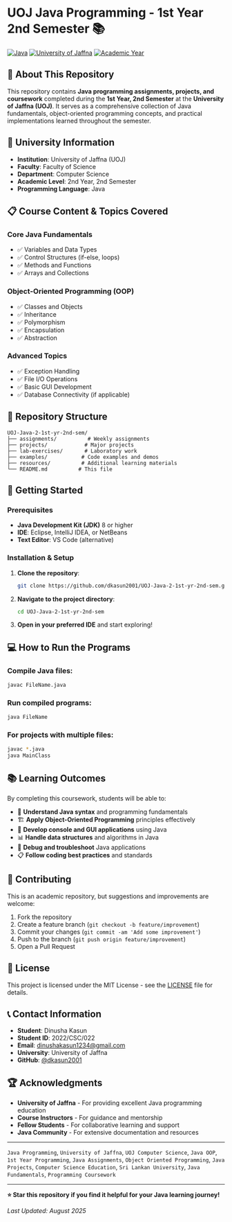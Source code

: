 # UOJ Java Programming - 1st Year 2nd Semester 📚

[![Java](https://img.shields.io/badge/Java-ED8B00?style=for-the-badge&logo=java&logoColor=white)](https://www.oracle.com/java/)
[![University of Jaffna](https://img.shields.io/badge/University-of%20Jaffna-blue?style=for-the-badge)](http://www.jfn.ac.lk/)
[![Academic Year](https://img.shields.io/badge/Academic-1st%20Year%202nd%20Sem-green?style=for-the-badge)](#)

## 🎯 About This Repository

This repository contains **Java programming assignments, projects, and coursework** completed during the **1st Year, 2nd Semester** at the **University of Jaffna (UOJ)**. It serves as a comprehensive collection of Java fundamentals, object-oriented programming concepts, and practical implementations learned throughout the semester.

## 🏫 University Information

- **Institution**: University of Jaffna (UOJ)
- **Faculty**: Faculty of Science
- **Department**: Computer Science
- **Academic Level**: 2nd Year, 2nd Semester
- **Programming Language**: Java

## 📋 Course Content & Topics Covered

### Core Java Fundamentals
- ✅ Variables and Data Types
- ✅ Control Structures (if-else, loops)
- ✅ Methods and Functions
- ✅ Arrays and Collections

### Object-Oriented Programming (OOP)
- ✅ Classes and Objects
- ✅ Inheritance
- ✅ Polymorphism
- ✅ Encapsulation
- ✅ Abstraction

### Advanced Topics
- ✅ Exception Handling
- ✅ File I/O Operations
- ✅ Basic GUI Development
- ✅ Database Connectivity (if applicable)

## 📁 Repository Structure

```
UOJ-Java-2-1st-yr-2nd-sem/
├── assignments/          # Weekly assignments
├── projects/            # Major projects
├── lab-exercises/       # Laboratory work
├── examples/           # Code examples and demos
├── resources/          # Additional learning materials
└── README.md          # This file
```

## 🚀 Getting Started

### Prerequisites
- **Java Development Kit (JDK)** 8 or higher
- **IDE**: Eclipse, IntelliJ IDEA, or NetBeans
- **Text Editor**: VS Code (alternative)

### Installation & Setup
1. **Clone the repository**:
   ```bash
   git clone https://github.com/dkasun2001/UOJ-Java-2-1st-yr-2nd-sem.git
   ```

2. **Navigate to the project directory**:
   ```bash
   cd UOJ-Java-2-1st-yr-2nd-sem
   ```

3. **Open in your preferred IDE** and start exploring!

## 💻 How to Run the Programs

### Compile Java files:
```bash
javac FileName.java
```

### Run compiled programs:
```bash
java FileName
```

### For projects with multiple files:
```bash
javac *.java
java MainClass
```

## 📚 Learning Outcomes

By completing this coursework, students will be able to:

- 🎯 **Understand Java syntax** and programming fundamentals
- 🏗️ **Apply Object-Oriented Programming** principles effectively
- 🔧 **Develop console and GUI applications** using Java
- 📊 **Handle data structures** and algorithms in Java
- 🐛 **Debug and troubleshoot** Java applications
- 📋 **Follow coding best practices** and standards

## 🤝 Contributing

This is an academic repository, but suggestions and improvements are welcome:

1. Fork the repository
2. Create a feature branch (`git checkout -b feature/improvement`)
3. Commit your changes (`git commit -am 'Add some improvement'`)
4. Push to the branch (`git push origin feature/improvement`)
5. Open a Pull Request

## 📜 License

This project is licensed under the MIT License - see the [LICENSE](LICENSE) file for details.

## 📞 Contact Information

- **Student**: Dinusha Kasun
- **Student ID**: 2022/CSC/022
- **Email**: dinushakasun1234@gmail.com
- **University**: University of Jaffna
- **GitHub**: [@dkasun2001](https://github.com/dkasun2001)

## 🏆 Acknowledgments

- **University of Jaffna** - For providing excellent Java programming education
- **Course Instructors** - For guidance and mentorship
- **Fellow Students** - For collaborative learning and support
- **Java Community** - For extensive documentation and resources

---

`Java Programming`, `University of Jaffna`, `UOJ Computer Science`, `Java OOP`, `1st Year Programming`, `Java Assignments`, `Object Oriented Programming`, `Java Projects`, `Computer Science Education`, `Sri Lankan University`, `Java Fundamentals`, `Programming Coursework`

---

**⭐ Star this repository if you find it helpful for your Java learning journey!**

*Last Updated: August 2025*
